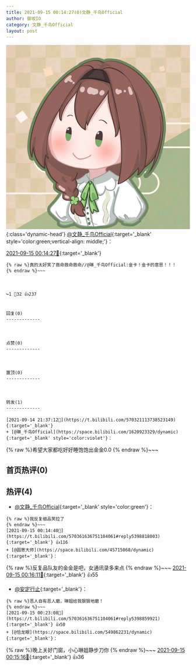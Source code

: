 ```yaml
---
title: 2021-09-15 00:14:27(0)文静_千鸟Official
author: 御坂IO
category: 文静_千鸟Official
layout: post
---
```


![img](/images/ac7482ed1b9a7f203dc68c0c4a77c488a27b108a.jpg){:class='dynamic-head'}
[@文静_千鸟Official](https://space.bilibili.com/667526012/dynamic){:target='_blank' style='color:green;vertical-align: middle;'}：

[2021-09-15 00:14:27🔗](https://t.bilibili.com/570361636751104061){:target='_blank'}

~~~
{% raw %}真的太好笑了救命救命救命//@琳_千鸟Official:金卡！金卡的意思！！！
{% endraw %}~~~



↪️1 💬32 👍237


回复(0)
-------------



点赞(0)
-------------



置顶(0)
-------------



转发(1)
-------------

[2021-09-14 21:37:12🔗](https://t.bilibili.com/570321113738523149){:target='_blank'}
+ [@琳_千鸟Official](https://space.bilibili.com/1620923329/dynamic){:target='_blank' style='color:violet'}：
~~~
{% raw %}希望大家都吃好好睡饱饱出金金0.0
{% endraw %}~~~






首页热评(0)
-------------



热评(4)
-------------

+ [@文静_千鸟Official](https://space.bilibili.com/667526012/dynamic){:target='_blank' style='color:green'}：
~~~
{% raw %}我反复细品笑拉了
{% endraw %}~~~
[2021-09-15 00:14:40🔗](https://t.bilibili.com/570361636751104061#reply5398818003){:target='_blank'} 👍116
+ [@圆寄大师](https://space.bilibili.com/45715060/dynamic){:target='_blank'}：
~~~
{% raw %}反复品队友的金金是吧，女通讯录多来点
{% endraw %}~~~
[2021-09-15 00:16:11🔗](https://t.bilibili.com/570361636751104061#reply5398828425){:target='_blank'} 👍55
+ [@安定行止](https://space.bilibili.com/34162501/dynamic){:target='_blank'}：
~~~
{% raw %}恶人自有恶人磨，琳姐给我狠狠地磨！
{% endraw %}~~~
[2021-09-15 00:23:08🔗](https://t.bilibili.com/570361636751104061#reply5398859921){:target='_blank'} 👍50
+ [@恰龙眼](https://space.bilibili.com/549862231/dynamic){:target='_blank'}：
~~~
{% raw %}晚上关好门窗，小心琳姐静步刀你
{% endraw %}~~~
[2021-09-15 00:15:16🔗](https://t.bilibili.com/570361636751104061#reply5398826823){:target='_blank'} 👍36


